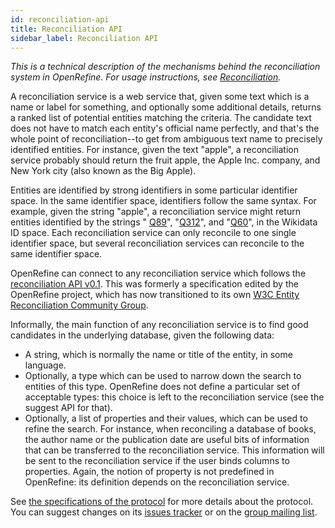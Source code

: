```yaml
---
id: reconciliation-api
title: Reconciliation API
sidebar_label: Reconciliation API
---
```


_This is a technical description of the mechanisms behind the reconciliation system in OpenRefine. For usage instructions, see [Reconciliation](manual/reconciling.md)._

A reconciliation service is a web service that, given some text which is a name or label for something, and optionally some additional details, returns a ranked list of potential entities matching the criteria. The candidate text does not have to match each entity's official name perfectly, and that's the whole point of reconciliation--to get from ambiguous text name to precisely identified entities. For instance, given the text "apple", a reconciliation service probably should return the fruit apple, the Apple Inc. company, and New York city (also known as the Big Apple).

Entities are identified by strong identifiers in some particular identifier space. In the same identifier space, identifiers follow the same syntax. For example, given the string "apple", a reconciliation service might return entities identified by the strings " [Q89](https://www.wikidata.org/wiki/Q89)", "[Q312](https://www.wikidata.org/wiki/Q312)", and "[Q60](https://www.wikidata.org/wiki/Q60)", in the Wikidata ID space. Each reconciliation service can only reconcile to one single identifier space, but several reconciliation services can reconcile to the same identifier space.

OpenRefine can connect to any reconciliation service which follows the [reconciliation API v0.1](https://reconciliation-api.github.io/specs/0.1/). This was formerly a specification edited by the OpenRefine project, which has now transitioned to its own
[W3C Entity Reconciliation Community Group](https://www.w3.org/community/reconciliation/).

Informally, the main function of any reconciliation service is to find good candidates in the underlying database, given the following data:

* A string, which is normally the name or title of the entity, in some language.
* Optionally, a type which can be used to narrow down the search to entities of this type. OpenRefine does not define a particular set of acceptable types: this choice is left to the reconciliation service (see the suggest API for that).
* Optionally, a list of properties and their values, which can be used to refine the search. For instance, when reconciling a database of books, the author name or the publication date are useful bits of information that can be transferred to the reconciliation service. This information will be sent to the reconciliation service if the user binds columns to properties. Again, the notion of property is not predefined in OpenRefine: its definition depends on the reconciliation service.

See [the specifications of the protocol](https://reconciliation-api.github.io/specs/0.1) for more details about the protocol. You can suggest changes on its [issues tracker](https://github.com/reconciliation-api/specs/issues) or on the [group mailing
list](https://lists.w3.org/Archives/Public/public-reconciliation/).

